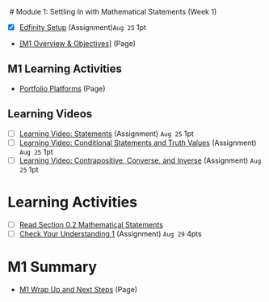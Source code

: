  # Module 1: Settling In with Mathematical Statements (Week 1)
- [x] [Edfinity Setup](https://csusb.instructure.com/courses/15759/modules/items/1037392) (Assignment)`Aug 25` 1pt
- [[M1 Overview & Objectives]](https://csusb.instructure.com/courses/15759/modules/items/1037400) (Page)

## M1 Learning Activities
- [Portfolio Platforms](https://csusb.instructure.com/courses/15759/modules/items/1037403 "Portfolio Platforms") (Page)

## Learning Videos
- [ ] [Learning Video: Statements](https://csusb.instructure.com/courses/15759/modules/items/1037405) (Assignment) `Aug 25` 1pt
- [ ] [Learning Video: Conditional Statements and Truth Values](https://csusb.instructure.com/courses/15759/modules/items/1102317) (Assignment) `Aug 25` 1pt
- [ ] [Learning Video: Contrapositive, Converse, and Inverse](https://csusb.instructure.com/courses/15759/modules/items/1102318) (Assignment) `Aug 25` 1pt

# Learning Activities
- [ ] [Read Section 0.2 Mathematical Statements](http://discrete.openmathbooks.org/dmoi3/sec_intro-statements.html "Read Section 0.2 Mathematical Statements")
- [ ] [Check Your Understanding 1](https://csusb.instructure.com/courses/15759/modules/items/1037408) (Assignment) `Aug 29` 4pts

# M1 Summary
- [M1 Wrap Up and Next Steps](https://csusb.instructure.com/courses/15759/modules/items/1037411 "M1 Wrap Up and Next Steps") (Page)
